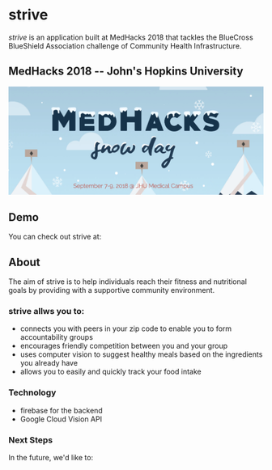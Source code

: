 # strive

*strive* is an application built at MedHacks 2018  that tackles the BlueCross BlueShield Association challenge of Community Health Infrastructure.

## MedHacks 2018 -- John's Hopkins University

![Image Not Found](medhacksbanner.png)


## Demo
You can check out strive at: 

## About
The aim of strive is to help individuals reach their fitness and nutritional goals by providing with a supportive community environment. 

### strive allws you to:
* connects you with peers in your zip code to enable you to form accountability groups
* encourages friendly competition between you and your group
* uses computer vision to suggest healthy meals based on the ingredients you already have
* allows you to easily and quickly track your food intake


### Technology
* firebase for the backend
* Google Cloud Vision API

### Next Steps
In the future, we'd like to:
